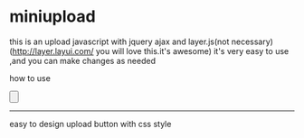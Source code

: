 # miniupload

this is an upload javascript with jquery ajax and layer.js(not necessary)(http://layer.layui.com/  you will love this.it's awesome)
it's very easy to use ,and you can make changes as needed

how to use

<input type="file" style="display:none" id="upload" />
<input type="button" onclick="upload()" />  

<script>
funtion upload(){
$("#upload").trigger("click").miniupload(
{
    url:"",
    filetype: ["xls", "xlsx"],
    data:{param:''}
},function(data){
});
}
</script>

********************************
easy to design upload button with css style
 
